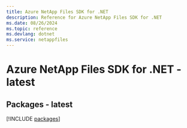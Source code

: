 ```yaml
---
title: Azure NetApp Files SDK for .NET
description: Reference for Azure NetApp Files SDK for .NET
ms.date: 08/26/2024
ms.topic: reference
ms.devlang: dotnet
ms.service: netappfiles
---
```

# Azure NetApp Files SDK for .NET - latest
## Packages - latest
[!INCLUDE [packages](netapp-files-index.md)]